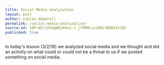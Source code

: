 ```yaml
---
title: Social Media analyzation
layout: post
author: niklas.damarell
permalink: /social-media-analyzation/
source-id: 1bM-W2rlXtGqWIyFHxz-J_jf9RMcieiKDirBOB3a2JEk
published: true
---
```

In today's lesson (3/2/16) we analyzed social media and we thought and did an activity on what could or could not be a threat to us if we posted something on social media.

